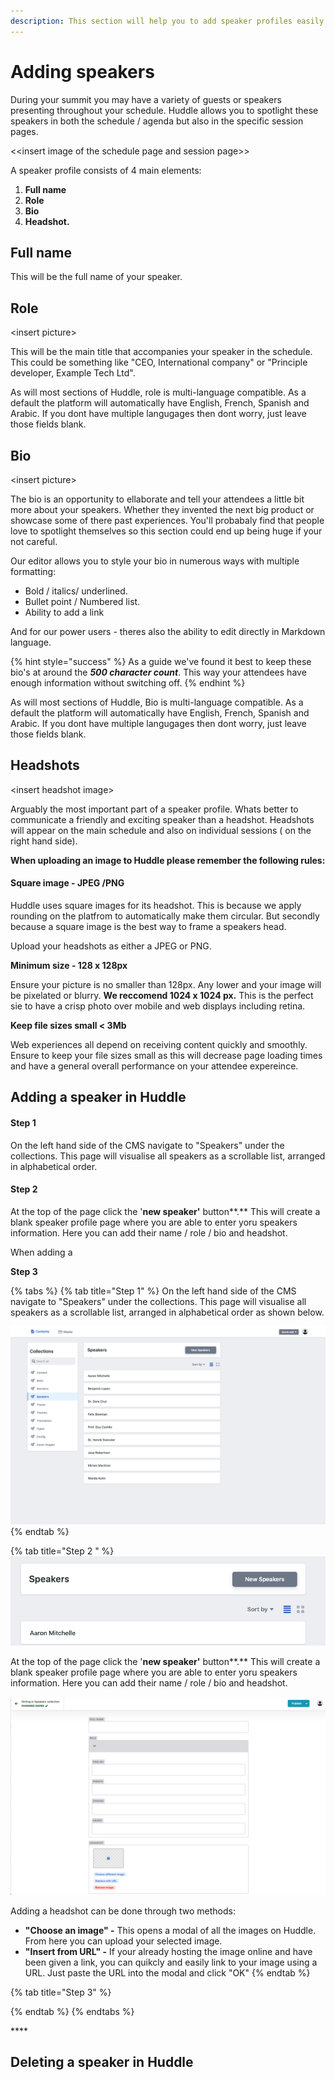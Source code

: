 ```yaml
---
description: This section will help you to add speaker profiles easily to Huddle.
---
```


# Adding speakers

During your summit you may have a variety of guests or speakers presenting throughout your schedule. Huddle allows you to spotlight these speakers in both the schedule / agenda but also in the specific session pages. 

&lt;&lt;insert image of the schedule page and session page&gt;&gt;

A speaker profile consists of 4 main elements:

1. **Full name** 
2. **Role** 
3. **Bio** 
4. **Headshot.**

##  Full name

This will be the full name of your speaker.

##  Role 

&lt;insert picture&gt;

This will be the main title that accompanies your speaker in the schedule. This could be something like "CEO, International company" or "Principle developer, Example Tech Ltd".

As will most sections of Huddle, role is multi-language compatible. As a default the platform will automatically have English, French, Spanish and Arabic. If you dont have multiple langugages then dont worry, just leave those fields blank. 

##  Bio

&lt;insert picture&gt;

The bio is an opportunity to ellaborate and tell your attendees a little bit more about your speakers. Whether they invented the next big product or showcase some of there past experiences. You'll probabaly find that people love to spotlight themselves so this section could end up being huge if your not careful. 

Our editor allows you to style your bio in numerous ways with multiple formatting:

* Bold / italics/ underlined. 
* Bullet point / Numbered list.
* Ability to add a link

And for our power users - theres also the ability to edit directly in Markdown language.

{% hint style="success" %}
As a guide we've found it best to keep these bio's at around the _**500 character count**_. This way your attendees have enough information without switching off. 
{% endhint %}

As will most sections of Huddle, Bio is multi-language compatible. As a default the platform will automatically have English, French, Spanish and Arabic. If you dont have multiple langugages then dont worry, just leave those fields blank. 

## Headshots

&lt;insert headshot image&gt; 

Arguably the most important part of a speaker profile. Whats better to communicate a friendly and exciting speaker than a headshot. Headshots will appear on the main schedule and also on individual sessions \( on the right hand side\). 

**When uploading an image to Huddle please remember the following rules:** 

#### Square image - JPEG /PNG

Huddle uses square images for its headshot. This is because we apply rounding on the platfrom to automatically make them circular. But secondly because a square image is the best way to frame a speakers head. 

Upload your headshots as either a JPEG or PNG.

**Minimum size - 128 x 128px**

Ensure your picture is no smaller than 128px. Any lower and your image will be pixelated or blurry. **We reccomend 1024 x 1024 px.** This is the perfect sie to have a crisp photo over mobile and web displays including retina. 

**Keep file sizes small  &lt; 3Mb**

Web experiences all depend on receiving content quickly and smoothly. Ensure to keep your file sizes small as this will decrease page loading times and have a general overall performance on your attendee expereince. 

## Adding a speaker in Huddle

#### **Step 1**

On the left hand side of the CMS navigate to "Speakers" under the collections. This page will visualise all speakers as a scrollable list, arranged in alphabetical order.

#### Step 2 

At the top of the page click the '**new speaker'** button**.** This will create a blank speaker profile page where you are able to enter yoru speakers information. Here you can add their name / role / bio and headshot. 

When adding a 

**Step 3** 

{% tabs %}
{% tab title="Step 1" %}
On the left hand side of the CMS navigate to "Speakers" under the collections. This page will visualise all speakers as a scrollable list, arranged in alphabetical order as shown below.

![](.gitbook/assets/docs-speakers-list.png)
{% endtab %}

{% tab title="Step 2 " %}
![](.gitbook/assets/docs-speakers-new.png)

At the top of the page click the '**new speaker'** button**.** This will create a blank speaker profile page where you are able to enter yoru speakers information. Here you can add their name / role / bio and headshot. 

![](.gitbook/assets/docs-speakers-blank.png)

Adding a headshot can be done through two methods:

* **"Choose an image" -** This opens a modal of all the images on Huddle. From here you can upload your selected image. 
* **"Insert from URL" -** If your already hosting the image online and have been given a link, you can quikcly and easily link to your image using a URL. Just paste the URL into the modal and click "OK"
{% endtab %}

{% tab title="Step 3" %}

{% endtab %}
{% endtabs %}







\*\*\*\*

## Deleting a speaker in Huddle









